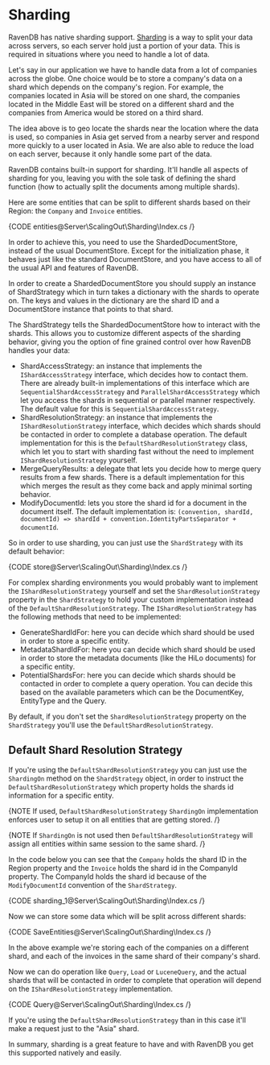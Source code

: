# Sharding

RavenDB has native sharding support. [Sharding](https://en.wikipedia.org/wiki/Shard_(database_architecture)) is a way to split your data across servers, so each server hold just a portion of your data. This is required in situations where you need to handle a lot of data.

Let's say in our application we have to handle data from a lot of companies across the globe. One choice would be to store a company's data on a shard which depends on the company's region. For example, the companies located in Asia will be stored on one shard, the companies located in the Middle East will be stored on a different shard and the companies from America would be stored on a third shard.

The idea above is to geo locate the shards near the location where the data is used, so companies in Asia get served from a nearby server and respond more quickly to a user located in Asia. We are also able to reduce the load on each server, because it only handle some part of the data.

RavenDB contains built-in support for sharding. It'll handle all aspects of sharding for you, leaving you with the sole task of defining the shard function (how to actually split the documents among multiple shards).

Here are some entities that can be split to different shards based on their Region: the `Company` and `Invoice` entities.

{CODE entities@Server\ScalingOut\Sharding\Index.cs /}

In order to achieve this, you need to use the ShardedDocumentStore, instead of the usual DocumentStore. Except for the initialization phase, it behaves just like the standard DocumentStore, and you have access to all of the usual API and features of RavenDB.

In order to create a ShardedDocumentStore you should supply an instance of ShardStrategy which in turn takes a dictionary with the shards to operate on. The keys and values in the dictionary are the shard ID and a DocumentStore instance that points to that shard.

The ShardStrategy tells the ShardedDocumentStore how to interact with the shards. This allows you to customize different aspects of the sharding behavior, giving you the option of fine grained control over how RavenDB handles your data:

* ShardAccessStrategy: an instance that implements the `IShardAccessStrategy` interface, which decides how to contact them. There are already built-in implementations of this interface which are `SequentialShardAccessStrategy` and `ParallelShardAccessStrategy` which let you access the shards in sequential or parallel manner respectively. The default value for this is `SequentialShardAccessStrategy`.
* ShardResolutionStrategy: an instance that implements the `IShardResolutionStrategy` interface, which decides which shards should be contacted in order to complete a database operation. The default implementation for this is the `DefaultShardResolutionStrategy` class, which let you to start with sharding fast without the need to implement `IShardResolutionStrategy` yourself.
* MergeQueryResults: a delegate that lets you decide how to merge query results from a few shards. There is a default implementation for this which merges the result as they come back and apply minimal sorting behavior.
* ModifyDocumentId: lets you store the shard id for a document in the document itself. The default implementation is: `(convention, shardId, documentId) => shardId + convention.IdentityPartsSeparator + documentId`.

So in order to use sharding, you can just use the `ShardStrategy` with its default behavior:

{CODE store@Server\ScalingOut\Sharding\Index.cs /}

For complex sharding environments you would probably want to implement the `IShardResolutionStrategy` yourself and set the `ShardResolutionStrategy` property in the `ShardStrategy` to hold your custom implementation instead of the `DefaultShardResolutionStrategy`. The `IShardResolutionStrategy` has the following methods that need to be implemented:

- GenerateShardIdFor: here you can decide which shard should be used in order to store a specific entity.
- MetadataShardIdFor: here you can decide which shard should be used in order to store the metadata documents (like the HiLo documents) for a specific entity.
- PotentialShardsFor: here you can decide which shards should be contacted in order to complete a query operation. You can decide this based on the available parameters which can be the DocumentKey, EntityType and the Query.

By default, if you don't set the `ShardResolutionStrategy` property on the `ShardStrategy` you'll use the `DefaultShardResolutionStrategy`. 

## Default Shard Resolution Strategy

If you're using the `DefaultShardResolutionStrategy` you can just use the `ShardingOn` method on the `ShardStrategy` object, in order to instruct the `DefaultShardResolutionStrategy` which property holds the shards id information for a specific entity.   

{NOTE If used, `DefaultShardResolutionStrategy` `ShardingOn` implementation enforces user to setup it on all entities that are getting stored. /}

{NOTE If `ShardingOn` is not used then `DefaultShardResolutionStrategy` will assign all entities within same session to the same shard. /}

In the code below you can see that the `Company` holds the shard ID in the Region property and the `Invoice` holds the shard id in the CompanyId property. The CompanyId holds the shard id because of the `ModifyDocumentId` convention of the `ShardStrategy`.

{CODE sharding_1@Server\ScalingOut\Sharding\Index.cs /}

Now we can store some data which will be split across different shards:

{CODE SaveEntities@Server\ScalingOut\Sharding\Index.cs /}

In the above example we're storing each of the companies on a different shard, and each of the invoices in the same shard of their company's shard.

Now we can do operation like `Query`, `Load` or `LuceneQuery`, and the actual shards that will be contacted in order to complete that operation will depend on the `IShardResolutionStrategy` implementation.

{CODE Query@Server\ScalingOut\Sharding\Index.cs /}

If you're using the `DefaultShardResolutionStrategy` than in this case it'll make a request just to the "Asia" shard.

In summary, sharding is a great feature to have and with RavenDB you get this supported natively and easily.